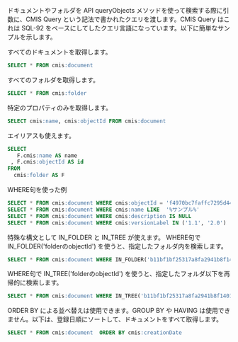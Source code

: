 ドキュメントやフォルダを API queryObjects メソッドを使って検索する際に引数に、CMIS Query という記法で書かれたクエリを渡します。CMIS Query はこれは SQL-92 をベースにしてしたクエリ言語になっています。以下に簡単なサンプルを示します。

すべてのドキュメントを取得します。
```SQL
SELECT * FROM cmis:document
```

すべてのフォルダを取得します。
```SQL
SELECT * FROM cmis:folder
```

特定のプロパティのみを取得します。
```SQL
SELECT cmis:name, cmis:objectId FROM cmis:document
```

エイリアスも使えます。
```SQL
SELECT
   F.cmis:name AS name
 , F.cmis:objectId AS id
FROM 
  cmis:folder AS F
```

WHERE句を使った例
```SQL
SELECT * FROM cmis:document WHERE cmis:objectId = 'f4970bc7faffc7295d44b25fb105ca88'
SELECT * FROM cmis:document WHERE cmis:name LIKE  '%サンプル%'
SELECT * FROM cmis:document WHERE cmis:description IS NULL
SELECT * FROM cmis:document WHERE cmis:versionLabel IN ('1.1', '2.0')
```

特殊な構文として IN_FOLDER と IN_TREE が使えます。
WHERE句で IN_FOLDER('folderのobjectId') を使うと、指定したフォルダ内を検索します。

```SQL
SELECT * FROM cmis:document WHERE IN_FOLDER('b11bf1bf25317a8fa2941b8f140148b6')
```

WHERE句で IN_TREE('folderのobjectId') を使うと、指定したフォルダ以下を再帰的に検索します。
```SQL
SELECT * FROM cmis:document WHERE IN_TREE('b11bf1bf25317a8fa2941b8f140148b6') 
```

ORDER BY による並べ替えは使用できます。GROUP BY や HAVING は使用できません。以下は、登録日順にソートして、ドキュメントをすべて取得します。
```SQL
SELECT * FROM cmis:document  ORDER BY cmis:creationDate
```
